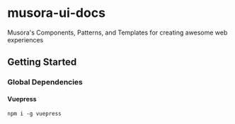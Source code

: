 # musora-ui-docs
Musora's Components, Patterns, and Templates for creating awesome web experiences

## Getting Started

### Global Dependencies
#### Vuepress

`npm i -g vuepress`